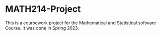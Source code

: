 # MATH214-Project
This is a coursework project for the Mathematical and Statistical software Course. It was done in Spring 2023.
